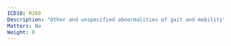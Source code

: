 ```yaml
---
ICD10: R268
Description: "Other and unspecified abnormalities of gait and mobility"
Matters: No
Weight: 0
---
```

